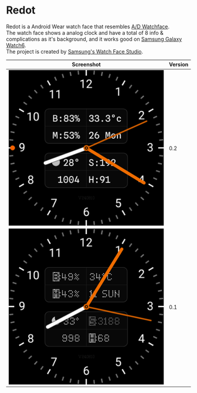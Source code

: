 # Redot

Redot is a Android Wear watch face that resembles [A/D Watchface](https://play.google.com/store/apps/details?id=vg.maarten.adwatchface).  
The watch face shows a analog clock and have a total of 8 info & complications as it's background, and it works good on [Samsung Galaxy Watch6](https://www.samsung.com/us/watches/galaxy-watch6/).  
The project is created by [Samsung's Watch Face Studio](https://developer.samsung.com/watch-face-studio/overview.html).

|Screenshot|Version|
|---|---|
|![Redot 0.2](screenshot/redot_0.2.png?raw=true)|0.2|
|![Redot 0.1](screenshot/redot_0.1.png?raw=true)|0.1|

